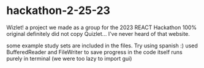 # hackathon-2-25-23
Wizlet! a project we made as a group for the 2023 REACT Hackathon
100% original definitely did not copy Quizlet... I've never heard of that website.

some example study sets are included in the files. Try using spanish :)
used BufferedReader and FileWriter to save progress in the code itself
runs purely in terminal (we were too lazy to import gui)
